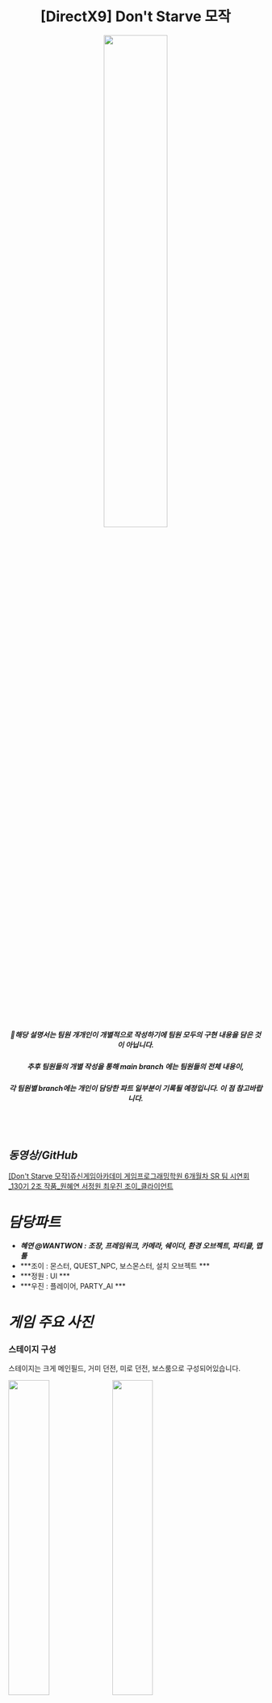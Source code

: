 <div align="center">

# [DirectX9] Don't Starve 모작

<img src="https://github.com/WANTWON/CopyGame_DirectX9_Don-t_Starve/assets/106663427/957764c3-da73-41b2-850c-7fbaa93082aa" width="50%"/>

##### 📌해당 설명서는 팀원 개개인이 개별적으로 작성하기에 팀원 모두의 구현 내용을 담은 것이 아닙니다. 
#####  추후 팀원들의 개별 작성을 통해 main branch 에는 팀원들의 전체 내용이, 
##### 각 팀원별 branch에는 개인이 담당한 파트 일부분이 기록될 예정입니다. 이 점 참고바랍니다.
  
</div>

<br></br>

## *동영상/GitHub*

[[Don't Starve 모작]쥬신게임아카데미 게임프로그래밍학원 6개월차 SR 팀 시연회_130기 2조 작품_원혜연 서정원 최우진 조이_클라이언트](https://www.youtube.com/watch?v=GGm85Jgj680)

# *담당파트*
- ***혜연 @WANTWON : 조장, 프레임워크, 카메라, 쉐이더, 환경 오브젝트, 파티클, 맵툴*** 
- ***조이 : 몬스터, QUEST_NPC, 보스몬스터, 설치 오브젝트 ***
- ***정원 : UI ***
- ***우진 : 플레이어, PARTY_AI ***

# *게임 주요 사진*


### 스테이지 구성

스테이지는 크게 메인필드, 거미 던전, 미로 던전, 보스룸으로 구성되어있습니다.

<img src="https://github.com/WANTWON/CopyGame_DirectX9_Don-t_Starve/assets/106663427/1046eec6-86b4-4ba9-982c-f8e2a6cdf4b1" width="40%"/> <img src="https://github.com/WANTWON/CopyGame_DirectX9_Don-t_Starve/assets/106663427/00e589e9-94bf-4bee-a377-86a32e85113e" width="40%"/>

<img src="https://github.com/WANTWON/CopyGame_DirectX9_Don-t_Starve/assets/106663427/47611cdb-a963-4156-8509-ee94c37acd54" width="40%"/> <img src="https://github.com/WANTWON/CopyGame_DirectX9_Don-t_Starve/assets/106663427/ec5679fb-475e-4543-ab04-6b50a5429f99" width="40%"/>


# *구현 컨텐츠 및 기능 설명*


## 1. 프레임워크

<div align="center">
<img src="https://github.com/WANTWON/CopyGame_DirectX9_Don-t_Starve/assets/106663427/e6a2eeb3-3ef8-4a60-9883-12d0602b5753" width="70%"/>

<img src="https://github.com/WANTWON/CopyGame_DirectX9_Don-t_Starve/assets/106663427/850c1d76-1d8a-465d-8adc-3cb805d7fc3f" width="70%"/>

</div>

- 게임 플레이를 위한 Client와 공통적인 기능들을 담은 Engine으로 **두 개의 프로젝트를 생성**했습니다. 클라이언트에서 여러 객체들이 사용할 수 있는 struct, function, 매크로 등을 모두 Engine프로젝트에서 생성했습니다.
- 그 밖에도 **Engine 프로젝트에서 레퍼런스를 관리하기 위한 추상 클래스를 만들어 공통적인 기능들을 수행하게 했습니다.** Engine 프로젝트 내부에서 Initialize - Tick - Late Tick - Render - Free등 공통 기능들을 구현하고, 클라이언트에서 추상 클래스의 함수를 오버라이드 하여 세부 기능들을 구현하게 처리했습니다.
- 이와 같은 엔진 프로젝트는 **DLL(동적 라이브러리 파일)로 변환**하여 클라이언트에서 기능을 사용할 수 있도록 처리했습니다.
- 엔진에 있는 CGameInstance를 싱글톤으로 처리하여 엔진 내부에서 Tick→LateTick→Render를 선언하였고, 그 안에서 다른 공통적인 기능들을 담당하는 Collision Manager,  Level_Manager, Object_Manaer, Sound_Manager, Timer_Manager 등을 싱글톤으로 구현하여 각각의 매니저가 가지고 있는 오브젝트들을 업데이트할 수 있도록 처리했습니다.
- 객체들을 생성할 때 레퍼런스 관리를 위해 추상 클래스를 생성하고, 상속 클래스를 생성할 때 추상 클래스의 프로토타입을 클론하는 **Prototype 패턴**을 사용했습니다.
- 또한 공통적으로 필요한 기능들(예를 들어 VIBuffer, Transform, Collision 등등)은 엔진 프로젝트에 **컴포넌트 패턴**으로 구현하여 각 객체마다 필요한 컴포넌트들을 할당하게 처리했습니다.
- 레벨 전환 시 **로딩씬에서 쓰레드를 이용**하여 각 레벨에 필요한 프로토타입을 생성하고, 필요없는 프로토타입은 삭제되게 처리했습니다.

## 2. 카메라


<img src="https://github.com/WANTWON/CopyGame_DirectX9_Don-t_Starve/assets/106663427/9a0bd314-cf9f-4a5f-b3d5-b118f548d719" width="50%"/>

- 엔진에서 추상 클래스인 카메라를 생성하고, 클라이언트에서 상속 클래스로 Dynamic 카메라, FPS 카메라, Target 카메라 총 3개의 카메라를 구현했습니다.
- 이는 싱글톤으로 구현한 Camera Manager 를 통해 실행할 카메라를 선택할 수 있습니다.

### Dynamic Camera

![제목 없는 동영상 - Clipchamp로 제작](https://github.com/WANTWON/CopyGame_DirectX9_Don-t_Starve/assets/106663427/73d370ec-9450-4c6f-8119-0ad194b339d3)

- Dynamic 카메라는 플레이어 기준 카메라로, 마우스 휠로 ZoomIn/ZoomOut 할 수 있습니다.
- Q와 E키를 통해 카메라를 90도 회전할 수 있으며, 방향키 조절을 통해 카메라 높낮이 각도를 조절할 수 있습니다.

### FPS 카메라

![제목 없는 동영상 - Clipchamp로 제작 (1)](https://github.com/WANTWON/CopyGame_DirectX9_Don-t_Starve/assets/106663427/175c3a8a-c222-4a0e-81b5-836c640e1338)


- FPS 카메라는 1인칭 시점으로 Q와 E를 통해 각도를 회전할 수 있습니다. 동시에 플레이어의 Look Vector 도 카메라의 Look Vector를 따라가게 설정했습니다.

### Target Camera


<img src="https://github.com/WANTWON/CopyGame_DirectX9_Don-t_Starve/assets/106663427/cc250921-c1d0-4991-9286-89135ab18885" width="30%"/>
<img src="https://github.com/WANTWON/CopyGame_DirectX9_Don-t_Starve/assets/106663427/f63ceab2-7050-4282-b444-27d2be16aa87" width="30%"/>
<img src="https://github.com/WANTWON/CopyGame_DirectX9_Don-t_Starve/assets/106663427/ec33f44c-895f-40c8-ad3c-13bdcdbe3f7a" width="30%"/>


- Target Camera는 스토리 진행을 위해 작동되는 카메라입니다.
- 특정 보스 몬스터를 보여주는 씬이나, 특정 좌표를 바라봐야할 때, 혹은 NPC와 대화를 할 때 해당 카메라를사용합니다.
- 보스 몬스터의 경우 전투 시 카메라 쉐이킹을 함께 적용해주었습니다.

## 3. 쉐이더

<img src="https://github.com/WANTWON/CopyGame_DirectX9_Don-t_Starve/assets/106663427/d16ab8ee-f046-4009-bc54-2d6b953e6730" width="40%"/>
<img src="https://github.com/WANTWON/CopyGame_DirectX9_Don-t_Starve/assets/106663427/f055e000-8f48-4775-9631-37a14debb743" width="40%"/>

- **옵저버 패턴**을이용해서 시간의 흐름을 기록하고, DAY,DINNER,NIGHT로 시간의 흐름이 바뀔 때마다 전체 객체들의 쉐이더 처리를 공통적으로 바꿀 수 있도록 처리했습니다. 시간의 흐름이 바뀔 때마다 플레이어의 스탯 변화, 몬스터들의 등장 변화 등 또한 옵저버 패턴을 이용했습니다.
- 밤이 될 경우 플레이어의 좌표를 기준으로 Min과 Max 범위를 설정해 Fog 효과를 주어 횃불효과를 주었습니다.

![제목 없는 동영상 - Clipchamp로 제작 (7)](https://github.com/WANTWON/CopyGame_DirectX9_Don-t_Starve/assets/106663427/5ef8bf4d-2d85-4cf7-9b32-a80cf1384487)

- 시간의 흐름 이외에도 **플레이어의 상태에 따른 쉐이더 처리**를 구현했습니다. 배고픔, 정신력, 체력중 하나라도 0이되어 사망할 경우 쉐이더로 rgb 값을 조절하여 흑백으로 효과를 주었습니다. 부활하면 다시 원래 색으로 돌아오게 처리했습니다.
    
   
 ![제목 없는 동영상 - Clipchamp로 제작 (12)](https://github.com/WANTWON/CopyGame_DirectX9_Don-t_Starve/assets/106663427/50e5e1f0-6d27-40de-9122-b6d072d106d2)

    
- 그 외에도 아이템 설치 시 마우스 피킹으로 터레인 좌표를 구해 아이템을 설치하는 기능을 구현했고, 쉐이더로 알파블렌딩 처리하여, 설치할 공간을 미리 확인할 수 있도록 했습니다.
    
  
    

## 4. 미로 던전 컨텐츠

9개의 방으로 맵을 형성하고 각 방에 입장 할 때마다 문을 잠궈 해당 방 안에 있는 미니 컨텐츠를 진행하게했습니다. 

컨텐츠를 통과해야만 다음 방으로 넘어갈수 있는 구조로 설치했습니다. 

### 미로 탈출

- 특정 좌표 범위에 도달하면 시점이 FPS 카메라로 전환되어 1인칭 시점으로 바뀝니다. 해당 공간에서 함정에 걸리지 않고 탈출 해야합니다.
- 미로 중간중간에 맵툴로 함정을 설치하여 플레이어의 이동경로를 제어하고 혼돈을 주도록 했습니다.

### 슈팅 게임

- 슈팅 게임을 시작하면 Target Camera로 카메라 뷰가 바뀌며 게임이 시작됩니다.
- y축 회전 행렬을 이용하여 화살을 슈터 기준으로 공전시켜, 버튼을 누르면 화살이 발사되게 처리했습니다.
- 타겟은 새와 파리로 랜덤으로 변동되며, 5개 타겟 모두 새로 명중시킬 시 게임이 종료되게 처리했습니다.

### 거미 디펜스

- 디펜스할 석상과, 몬스터 스포너를 설치하여 디펜스 게임을 진행했습니다.스포너는 총 5번 몬스터를 소환할 수 있고, 플레이어가 일정 거리에 가까워지면 생성합니다.
- 몬스터는 석상을 공격하려하고, 플레이어는 스포너의 모든 몬스터가 죽을 때까지 석상을 지키면서 몬스터를 해치워야합니다.

### 둥지로 알보내기

- 게임 시작시 계란들이 지정된 좌표로 등장하며 플레이어로부터 도망칩니다.
- 플레이어는 이를 고려하여 알의 반대 방향으로 움직여 이동 경로를 제어해 둥지로 유인해야합니다.
- 알은 15초마다 재생성되며, 모든 알들이 둥지로 돌아갔을 경우 문이 열리며 게임이 종료됩니다.

## 5. 환경 오브젝트/파티클

전반적인 환경 오브젝트들을 설치하고 디테일을 구현했습니다.

<img src="https://github.com/WANTWON/CopyGame_DirectX9_Don-t_Starve/assets/106663427/df86a088-364d-4e4e-90fa-229e954e652f" width="30%"/>
<img src="https://github.com/WANTWON/CopyGame_DirectX9_Don-t_Starve/assets/106663427/e34a52ab-cadc-45c8-8495-6457e084d266" width="30%"/>
<img src="https://github.com/WANTWON/CopyGame_DirectX9_Don-t_Starve/assets/106663427/9c5d412f-7e6d-468e-be17-9f1db47472d6" width="30%"/>


## 6. MFC 맵툴

![제목 없는 동영상 - Clipchamp로 제작 (16)](https://github.com/WANTWON/CopyGame_DirectX9_Don-t_Starve/assets/106663427/a2338bda-38de-4739-921a-cb57abdf9453)


- MFC로 맵툴을 만들어 터레인을 설치하고, 높이를 조절하는 기능을 구현했습니다.
- 추가적으로 object를 설치하여 해당 object의 종류와 위치 등을 저장하여 클라이언트에 연동했습니다.

## *기술적 요소*

자세한 코드 설명은 깃허브 프로젝트 혹은 기술소개서에서 확인 가능합니다.

- 옵저버 패턴, 프로토타입 패턴, 컴포넌트 패턴
- AABB, OBB 큐브 충돌
- 파티클 시스템
- 카메라 변환
- 절두체 컬링
- MFC 맵툴
